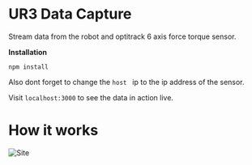 # UR3 Data Capture
Stream data from the robot and optitrack 6 axis force torque sensor.

**Installation**

``` npm install ```

Also dont forget to change the ```host ``` ip to the ip address of the sensor.

Visit ```localhost:3000``` to see the data in action live.

# How it works
![Site](https://github.com/rushadantia/UR3-Data-Capture/blob/master/md/img.png?raw=true)
